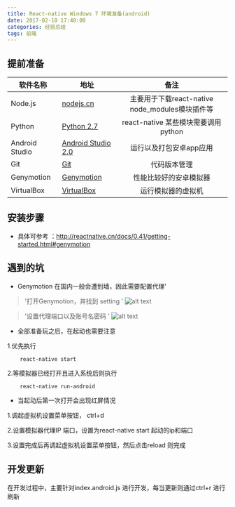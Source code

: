 ```yaml
---
title: React-native Windows 7 环境准备(android)
date: 2017-02-10 17:40:00
categories: 经验总结
tags: 前端
---
```


## 提前准备

| 软件名称         | 地址          | 备注
| ------------- | ------------- | :-------------: 
| Node.js| <a href="http://nodejs.cn/">nodejs.cn</a> | 主要用于下载react-native node_modules模块插件等
| Python | <a href="https://www.python.org/downloads/release/python-2713/">Python 2.7</a> | react-native 某些模块需要调用python
| Android Studio | <a href="http://www.android-studio.org/">Android Studio 2.0</a> | 运行以及打包安卓app应用
| Git | <a href="https://git-scm.com/">Git</a>	| 代码版本管理
| Genymotion | <a href="https://www.genymotion.com/account/login/">Genymotion</a> | 性能比较好的安卓模拟器
| VirtualBox | <a href="https://www.virtualbox.org/wiki/Downloads">VirtualBox</a> | 运行模拟器的虚拟机


## 安装步骤

- 具体可参考 ：http://reactnative.cn/docs/0.41/getting-started.html#genymotion

## 遇到的坑

- Genymotion 在国内一般会遭到墙，因此需要配置代理'

> '打开Genymotion，并找到 setting '
![alt text](http://7xawfk.com1.z0.glb.clouddn.com/blog/p1.png "找到setting")

> '设置代理端口以及账号名密码 '
![alt text](http://7xawfk.com1.z0.glb.clouddn.com/blog/p2.png "设置代理端口以及账号名密码")

- 全部准备玩之后，在起动也需要注意

1.优先执行

```shell
    react-native start
```


2.等模拟器已经打开且进入系统后则执行

```shell
    react-native run-android
```

- 当起动后第一次打开会出现红屏情况

1.调起虚拟机设置菜单按钮， ctrl+d 

2.设置模拟器代理IP 端口，设置为react-native start 起动的ip和端口

3.设置完成后再调起虚拟机设置菜单按钮，然后点击reload 则完成


## 开发更新

在开发过程中，主要针对index.android.js 进行开发，每当更新则通过ctrl+r 进行刷新





























